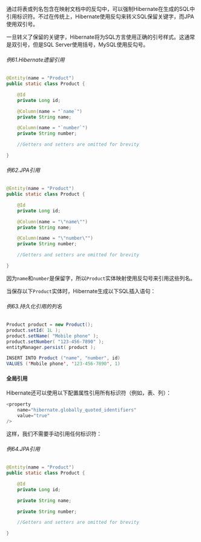 通过将表或列名包含在映射文档中的反勾中，可以强制Hibernate在生成的SQL中引用标识符。不过在传统上，Hibernate使用反勾来转义SQL保留关键字，而JPA使用双引号。

一旦转义了保留的关键字，Hibernate将为SQL方言使用正确的引号样式。这通常是双引号，但是SQL Server使用括号，MySQL使用反勾号。

###### 例61.Hibernate遗留引用

```java
@Entity(name = "Product")
public static class Product {

    @Id
    private Long id;

    @Column(name = "`name`")
    private String name;

    @Column(name = "`number`")
    private String number;

    //Getters and setters are omitted for brevity

}
```

###### 例62.JPA引用

```java
@Entity(name = "Product")
public static class Product {

    @Id
    private Long id;

    @Column(name = "\"name\"")
    private String name;

    @Column(name = "\"number\"")
    private String number;

    //Getters and setters are omitted for brevity

}
```

因为`name`和`number`是保留字，所以`Product`实体映射使用反勾号来引用这些列名。

当保存以下`Product`实体时，Hibernate生成以下SQL插入语句：

###### 例63.持久化引用的列名

```java
Product product = new Product();
product.setId( 1L );
product.setName( "Mobile phone" );
product.setNumber( "123-456-7890" );
entityManager.persist( product );
```

```java
INSERT INTO Product ("name", "number", id)
VALUES ('Mobile phone', '123-456-7890', 1)
```

#### 全局引用

Hibernate还可以使用以下配置属性引用所有标识符（例如，表、列）：

```java
<property
    name="hibernate.globally_quoted_identifiers"
    value="true"
/>
```

这样，我们不需要手动引用任何标识符：

###### 例64.JPA引用

```java
@Entity(name = "Product")
public static class Product {

	@Id
	private Long id;

	private String name;

	private String number;

	//Getters and setters are omitted for brevity

}
```



